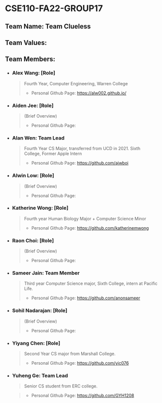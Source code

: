 # CSE110-FA22-GROUP17

## Team Name: Team Clueless


## Team Values:


## Team Members: 
- ### Alex Wang: [Role]
  > Fourth Year, Computer Engineering, Warren College
  > - Personal Github Page: https://alw002.github.io/
- ### Aiden Jee: [Role]
  > (Brief Overview)  
  > - Personal Github Page: 
- ### Alan Wen: Team Lead
  > Fourth Year CS Major, transferred from UCD in 2021. Sixth College, Former Apple Intern
  > - Personal Github Page: https://github.com/ajwboi
- ### Alwin Low: [Role]
  > (Brief Overview)  
  > - Personal Github Page: 
- ### Katherine Wong: [Role]
  > Fourth year Human Biology Major + Computer Science Minor
  > - Personal Github Page: https://github.com/katherinemwong
- ### Raon Choi: [Role]
  > (Brief Overview)  
  > - Personal Github Page: 
- ### Sameer Jain: Team Member
  > Third year Computer Science major, Sixth College, intern at Pacific Life.  
  > - Personal Github Page: https://github.com/anonsameer
- ### Sohil Nadarajan: [Role]
  > (Brief Overview)  
  > - Personal Github Page: 
- ### Yiyang Chen: [Role]
  > Second Year CS major from Marshall College. 
  > - Personal Github Page: https://github.com/yic076 
- ### Yuheng Ge: Team Lead
  > Senior CS student from ERC college.

  > - Personal Github Page: https://github.com/GYH1208
